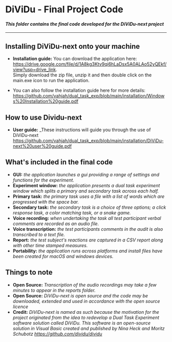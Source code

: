 # DiViDu - Final Project Code

#### _This folder contains the final code developed for the DiViDu-next project_

---

## Installing DiViDu-next onto your machine

- **Installation guide:** You can download the application here:  
https://drive.google.com/file/d/1A8kg3Ktv9qi6hLaDsx5A0ALAo52yQEkf/view?usp=drive_link.  
Simply download the zip file, unzip it and then double click on the main.exe icon to run the application.

- You can also follow the installation guide here for more details:  
https://github.com/vahjah/dual_task_exp/blob/main/installation/Windows%20Installation%20guide.pdf

## How to use Dividu-next

- **User guide:** _These instructions will guide you through the use of DiViDu-next https://github.com/vahjah/dual_task_exp/blob/main/installation/DiViDu-next%20user%20guide.pdf
  
## What's included in the final code

- **GUI:** _the application launches a gui providing a range of settings and functions for the experiment._
- **Experiment window:** _the application presents a dual task experiment window which splits a primary and secondary task across each half._
- **Primary task:** _the primary task uses a file with a list of words which are progressed with the space bar._
- **Secondary task:** _the secondary task is a choice of three options; a click response task, a color matching task, or a snake game._
- **Voice recording:** _when undertaking the task all test participant verbal comments are recorded as an audio file._
- **Voice transcription:** _the test participants comments in the audit is also transcribed to a text file._
- **Report:** _the test subject's reactions are captured in a CSV report along with other time stamped measures._
- **Portability:** _the application runs across platforms and install files have been created for macOS and windows devices._

## Things to note

- **Open Source:** _Transcription of the audio recordings may take a few minutes to appear in the reports folder._
- **Open Source:** _DiViDu-next is open source and the code may be downloaded, extended and used in accordance with the open source licence_
- **Credit:** _DiViDu-next is named as such because the motivation for the project originated from the idea to redevelop a Dual Task Experiment software solution called DiViDu. This software is an open-source solution in Visual Basic created and published by Nina Heck and Moritz Schubotz https://github.com/dividu/dividu_
